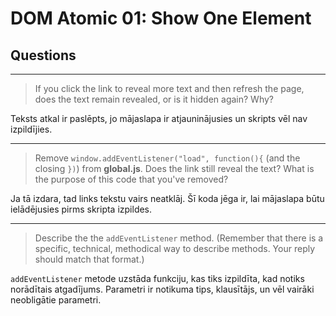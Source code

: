 # DOM Atomic 01: Show One Element

## Questions

---

> If you click the link to reveal more text and then refresh the page, does the text remain revealed, or is it hidden again? Why?

Teksts atkal ir paslēpts, jo mājaslapa ir atjauninājusies un skripts vēl nav izpildījies.

---

> Remove `window.addEventListener("load", function(){` (and the closing `})`) from **global.js**. Does the link still reveal the text? What is the purpose of this code that you've removed?

Ja tā izdara, tad links tekstu vairs neatklāj. Šī koda jēga ir, lai mājaslapa būtu ielādējusies pirms skripta izpildes.

---

> Describe the the `addEventListener` method. (Remember that there is a specific, technical, methodical way to describe methods. Your reply should match that format.)

`addEventListener` metode uzstāda funkciju, kas tiks izpildīta, kad notiks norādītais atgadījums. Parametri ir notikuma tips, klausītājs, un vēl vairāki neobligātie parametri.
